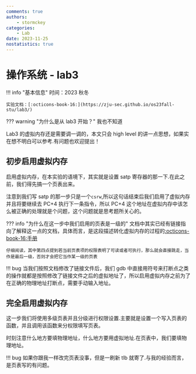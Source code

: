 ```yaml
---
comments: true
authors:
    - stormckey
categories:
    - Lab
date: 2023-11-25
nostatistics: true
---
```

# 操作系统 - lab3
<!-- more -->

!!! info "基本信息"
    时间：2023 秋冬

    实验文档：[:octicons-book-16:](https://zju-sec.github.io/os23fall-stu/lab3/)

??? warning "为什么是从 lab3 开始？"
    我也不知道

Lab3 的虚拟内存还是需要调一调的，本文只会 high level 的讲一点思想，如果实在想不明白可以参考.有问题也欢迎提出！

##  初步启用虚拟内存

启用虚拟内存，在本实验的语境下，其实就是设置 satp 寄存器的那一下.在此之前，我们得先搞一个页表出来。

注意到我们写 satp 的那一步只是一个`csrw`,所以这句话结束后我们启用了虚拟内存并且将要继续去 PC+4 执行下一条指令，所以 PC+4 这个地址在虚拟内存中该怎么被正确的处理就是个问题，这个问题就是思考题所关心的。

??? info "为什么在这一步中我们启用的页表是一级的"
    文档中其实已经有链接指向了解释这一点的文档，具体而言，是这段描述转化虚拟内存的过程的[:octicons-book-16:手册](https://www.five-embeddev.com/riscv-isa-manual/latest/supervisor.html#sv32algorithm)

    仔细阅读，其中第四点提到若当前页表项的权限表明了可读或者可执行，那么就会直接跳走，当作是最后一级，否则才会把它当作某一级的页表

!!! bug
    当我们按照文档修改了链接文件后，我们 gdb 中直接用符号来打断点之类的操作就都是按照修改了链接文件之后的虚拟地址了，所以启用虚拟内存之前为了在正确的物理地址打断点，需要手动输入地址。

## 完全启用虚拟内存

这一步我们将使用多级页表并且分级进行权限设置.主要就是设置一个写入页表的函数，并且调用该函数来分权限填写页表。

时刻注意什么地方要填物理地址，什么地方要用虚拟地址.在页表中，我们要填物理地址。

!!! bug
    如果你跟我一样改完页表没事，但是一刷新 tlb 就寄了.与我的经验而言，是页表写的有问题。

